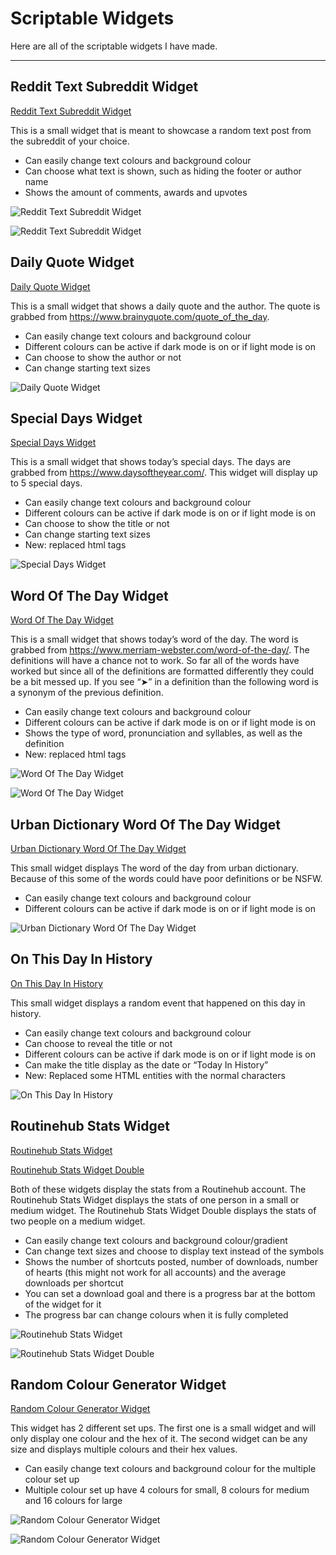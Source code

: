 # Scriptable Widgets

Here are all of the scriptable widgets I have made.

***

## Reddit Text Subreddit Widget

[Reddit Text Subreddit Widget](Reddit-Text-Subreddit-Widget.js)

This is a small widget that is meant to showcase a random text post from the subreddit of your choice.

* Can easily change text colours and background colour
* Can choose what text is shown, such as hiding the footer or author name
* Shows the amount of comments, awards and upvotes

![Reddit Text Subreddit Widget](Images/36A3BC3B-6D42-46DA-ACF6-D77036307FDF.jpeg)

![Reddit Text Subreddit Widget](Images/3C822DAC-8B4A-45BF-8DE1-CD4E94151534.jpeg)

## Daily Quote Widget

[Daily Quote Widget](Daily-Quote-Widget.js)

This is a small widget that shows a daily quote and the author. The quote is grabbed from https://www.brainyquote.com/quote_of_the_day.

* Can easily change text colours and background colour
* Different colours can be active if dark mode is on or if light mode is on
* Can choose to show the author or not
* Can change starting text sizes

![Daily Quote Widget](Images/56EE7F4E-EF41-404F-9044-C3B7BF6C7C1A.jpeg)

## Special Days Widget

[Special Days Widget](Special-Days-Widget.js)

This is a small widget that shows today’s special days. The days are grabbed from https://www.daysoftheyear.com/. This widget will display up to 5 special days.

* Can easily change text colours and background colour
* Different colours can be active if dark mode is on or if light mode is on
* Can choose to show the title or not
* Can change starting text sizes
* New: replaced html tags

![Special Days Widget](Images/FE7AC454-A824-49C3-85EA-801AC26CB022.jpeg)

## Word Of The Day Widget

[Word Of The Day Widget](Word-Of-The-Day-Widget.js)

This is a small widget that shows today’s word of the day. The word is grabbed from https://www.merriam-webster.com/word-of-the-day/. The definitions will have a chance not to work. So far all of the words have worked but since all of the definitions are formatted differently they could be a bit messed up. If you see “➤” in a definition than the following word is a synonym of the previous definition.

* Can easily change text colours and background colour
* Different colours can be active if dark mode is on or if light mode is on
* Shows the type of word, pronunciation and syllables, as well as the definition
* New: replaced html tags

![Word Of The Day Widget](Images/3A0E59FF-D918-464D-86EC-00CF66892C22.jpeg)

![Word Of The Day Widget](Images/FA72E0BE-A81A-4A91-9D0F-DD04B064F6F1.jpeg)

## Urban Dictionary Word Of The Day Widget

[Urban Dictionary Word Of The Day Widget](Urban-Dictionary-Word-Of-The-Day-Widget.js)

This small widget displays The word of the day from urban dictionary. Because of this some of the words could have poor definitions or be NSFW.

* Can easily change text colours and background colour
* Different colours can be active if dark mode is on or if light mode is on

![Urban Dictionary Word Of The Day Widget](Images/A5FE3ED8-6D7D-4ED4-B237-2171FE473E00.jpeg)

## On This Day In History

[On This Day In History](On-This-Day-In-History.js)

This small widget displays a random event that happened on this day in history.

* Can easily change text colours and background colour
* Can choose to reveal the title or not
* Different colours can be active if dark mode is on or if light mode is on
* Can make the title display as the date or “Today In History”
* New: Replaced some HTML entities with the normal characters

![On This Day In History](Images/119A7D02-7870-4DA0-A943-BD89B465BD95.jpeg)

## Routinehub Stats Widget

[Routinehub Stats Widget](Routinehub-Stats-Widget.js)

[Routinehub Stats Widget Double](Routinehub-Stats-Widget-Double.js)

Both of these widgets display the stats from a Routinehub account. The Routinehub Stats Widget displays the stats of one person in a small or medium widget. The Routinehub Stats Widget Double  displays the stats of two people on a medium widget.

* Can easily change text colours and background colour/gradient
* Can change text sizes and choose to display text instead of the symbols
* Shows the number of shortcuts posted, number of downloads, number of hearts (this might not work for all accounts) and the average downloads per shortcut
* You can set a download goal and there is a progress bar at the bottom of the widget for it
* The progress bar can change colours when it is fully completed

![Routinehub Stats Widget](Images/696D4C54-FD7C-4189-8048-E9DCED431B7F.jpeg)

![Routinehub Stats Widget Double](Images/A0FD81D8-7894-45DA-8C21-5ED733D7BC86.jpeg)

## Random Colour Generator Widget

[Random Colour Generator Widget](Random-Colour-Generator-Widget.js)

This widget has 2 different set ups. The first one is a small widget and will only display one colour and the hex of it. The second widget can be any size and displays multiple colours and their hex values.

* Can easily change text colours and background colour for the multiple colour set up
* Multiple colour set up have 4 colours for small, 8 colours for medium and 16 colours for large

![Random Colour Generator Widget](Images/DA69B4A1-26C2-4D90-9E95-663A056B69B3.jpeg)

![Random Colour Generator Widget](Images/94CDB470-146F-4367-B61C-94A84201ABA4.jpeg)
